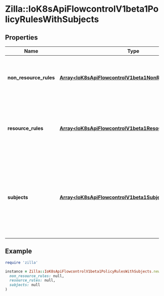 # Zilla::IoK8sApiFlowcontrolV1beta1PolicyRulesWithSubjects

## Properties

| Name | Type | Description | Notes |
| ---- | ---- | ----------- | ----- |
| **non_resource_rules** | [**Array&lt;IoK8sApiFlowcontrolV1beta1NonResourcePolicyRule&gt;**](IoK8sApiFlowcontrolV1beta1NonResourcePolicyRule.md) | &#x60;nonResourceRules&#x60; is a list of NonResourcePolicyRules that identify matching requests according to their verb and the target non-resource URL. | [optional] |
| **resource_rules** | [**Array&lt;IoK8sApiFlowcontrolV1beta1ResourcePolicyRule&gt;**](IoK8sApiFlowcontrolV1beta1ResourcePolicyRule.md) | &#x60;resourceRules&#x60; is a slice of ResourcePolicyRules that identify matching requests according to their verb and the target resource. At least one of &#x60;resourceRules&#x60; and &#x60;nonResourceRules&#x60; has to be non-empty. | [optional] |
| **subjects** | [**Array&lt;IoK8sApiFlowcontrolV1beta1Subject&gt;**](IoK8sApiFlowcontrolV1beta1Subject.md) | subjects is the list of normal user, serviceaccount, or group that this rule cares about. There must be at least one member in this slice. A slice that includes both the system:authenticated and system:unauthenticated user groups matches every request. Required. |  |

## Example

```ruby
require 'zilla'

instance = Zilla::IoK8sApiFlowcontrolV1beta1PolicyRulesWithSubjects.new(
  non_resource_rules: null,
  resource_rules: null,
  subjects: null
)
```

